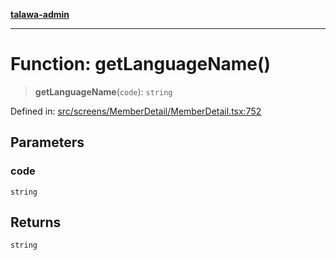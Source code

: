 [**talawa-admin**](../../../../README.md)

***

# Function: getLanguageName()

> **getLanguageName**(`code`): `string`

Defined in: [src/screens/MemberDetail/MemberDetail.tsx:752](https://github.com/MayankJha014/talawa-admin/blob/0dd35cc200a4ed7562fa81ab87ec9b2a6facd18b/src/screens/MemberDetail/MemberDetail.tsx#L752)

## Parameters

### code

`string`

## Returns

`string`
